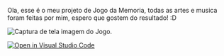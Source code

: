 Ola, esse é o meu projeto de Jogo da Memoria, todas as artes e musica foram feitas por mim, espero que gostem do resultado! :D

![Captura de tela](https://github.com/ProfAntolli/jogo-da-memoria-em-javascript-puro-ViniciusTurato/assets/168566319/cc81b92e-3f13-429e-bbb5-02c62272b97a)
imagem do Jogo.



[![Open in Visual Studio Code](https://classroom.github.com/assets/open-in-vscode-718a45dd9cf7e7f842a935f5ebbe5719a5e09af4491e668f4dbf3b35d5cca122.svg)](https://classroom.github.com/online_ide?assignment_repo_id=14935562&assignment_repo_type=AssignmentRepo)
